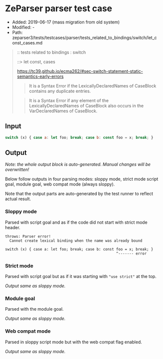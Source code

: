 # ZeParser parser test case

- Added: 2019-06-17 (mass migration from old system)
- Modified: -
- Path: zeparser3/tests/testcases/parser/tests_related_to_bindings/switch/let_const_cases.md

> :: tests related to bindings : switch
>
> ::> let const, cases
> 
> https://tc39.github.io/ecma262/#sec-switch-statement-static-semantics-early-errors
> 
> > It is a Syntax Error if the LexicallyDeclaredNames of CaseBlock contains any duplicate entries.
> 
> > It is a Syntax Error if any element of the LexicallyDeclaredNames of CaseBlock also occurs in the VarDeclaredNames of CaseBlock.

## Input

`````js
switch (x) { case a: let foo; break; case b: const foo = x; break; }
`````

## Output

_Note: the whole output block is auto-generated. Manual changes will be overwritten!_

Below follow outputs in four parsing modes: sloppy mode, strict mode script goal, module goal, web compat mode (always sloppy).

Note that the output parts are auto-generated by the test runner to reflect actual result.

### Sloppy mode

Parsed with script goal and as if the code did not start with strict mode header.

`````
throws: Parser error!
  Cannot create lexical binding when the name was already bound

switch (x) { case a: let foo; break; case b: const foo = x; break; }
                                                   ^------- error
`````

### Strict mode

Parsed with script goal but as if it was starting with `"use strict"` at the top.

_Output same as sloppy mode._

### Module goal

Parsed with the module goal.

_Output same as sloppy mode._

### Web compat mode

Parsed in sloppy script mode but with the web compat flag enabled.

_Output same as sloppy mode._
